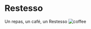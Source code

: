# Restesso
Un repas, un café, un Restesso
<img src="![image](https://github.com/AmauryRDV/Restesso/assets/97154136/ac72546b-a0a2-4102-8da5-b077c26ba56f)
" alt="coffee" />
